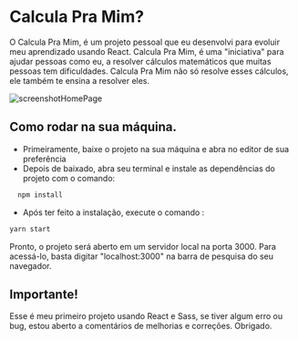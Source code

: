 # Calcula Pra Mim?

O Calcula Pra Mim, é um projeto pessoal que eu desenvolvi para
evoluir meu aprendizado usando React. Calcula Pra Mim, é uma
"iniciativa" para ajudar pessoas como eu, a resolver cálculos
matemáticos que muitas pessoas tem dificuldades. Calcula Pra Mim
não só resolve esses cálculos, ele também te ensina a resolver eles.

![screenshotHomePage](https://i.ibb.co/B6VG4TC/localhost-3000.png)

## Como rodar na sua máquina.

- Primeiramente, baixe o projeto na sua máquina e abra no editor de sua preferência
- Depois de baixado, abra seu terminal e instale as dependências do projeto com o comando:

```bash
  npm install
```

- Após ter feito a instalação, execute o comando :

```bash
yarn start
```

Pronto, o projeto será aberto em um servidor local na porta 3000.
Para acessá-lo, basta digitar "localhost:3000" na barra de pesquisa do seu navegador.

## Importante!

Esse é meu primeiro projeto usando React e Sass, se tiver algum erro ou bug, estou aberto
a comentários de melhorias e correções. Obrigado.
